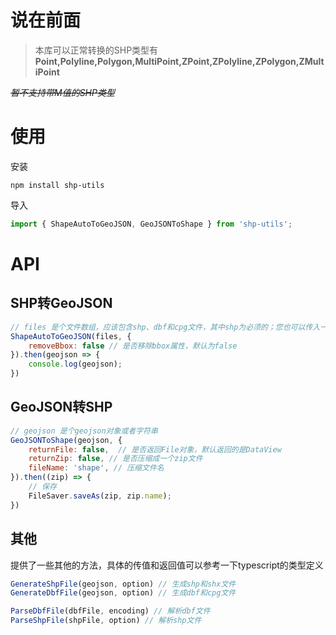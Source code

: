 
# 说在前面
> 本库可以正常转换的SHP类型有  
> **Point,Polyline,Polygon,MultiPoint,ZPoint,ZPolyline,ZPolygon,ZMultiPoint**  

_~~暂不支持带M值的SHP类型~~_

# 使用  
安装
```
npm install shp-utils
```
导入
```javascript
import { ShapeAutoToGeoJSON, GeoJSONToShape } from 'shp-utils';
```

# API
## SHP转GeoJSON  

```javascript
// files 是个文件数组，应该包含shp、dbf和cpg文件，其中shp为必须的；您也可以传入一个压缩为zip的压缩包；也可以只传入单个shp文件
ShapeAutoToGeoJSON(files, {
    removeBbox: false // 是否移除bbox属性，默认为false
}).then(geojson => {
    console.log(geojson);
})
```

## GeoJSON转SHP  

```javascript
// geojson 是个geojson对象或者字符串
GeoJSONToShape(geojson, {
    returnFile: false,  // 是否返回File对象，默认返回的是DataView
    returnZip: false, // 是否压缩成一个zip文件
    fileName: 'shape', // 压缩文件名
}).then((zip) => {
    // 保存
    FileSaver.saveAs(zip, zip.name);
})
```

## 其他
提供了一些其他的方法，具体的传值和返回值可以参考一下typescript的类型定义
```javascript
GenerateShpFile(geojson, option) // 生成shp和shx文件
GenerateDbfFile(geojson, option) // 生成dbf和cpg文件

ParseDbfFile(dbfFile, encoding) // 解析dbf文件
ParseShpFile(shpFile, option) // 解析shp文件
```
